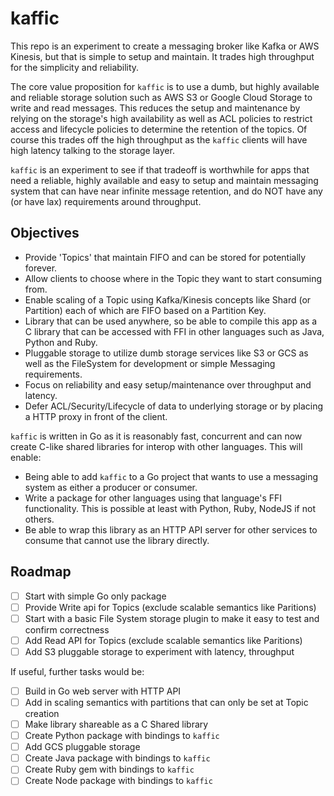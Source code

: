 # kaffic

This repo is an experiment to create a messaging broker like Kafka or AWS Kinesis, but that is simple to setup and maintain. It trades high throughput for the simplicity and reliability.

The core value proposition for `kaffic` is to use a dumb, but highly available and reliable storage solution such as AWS S3 or Google Cloud Storage to write and read messages. This reduces the setup and maintenance by relying on the storage's high availability as well as ACL policies to restrict access and lifecycle policies to determine the retention of the topics. Of course this trades off the high throughput as the `kaffic` clients will have high latency talking to the storage layer.

`kaffic` is an experiment to see if that tradeoff is worthwhile for apps that need a reliable, highly available and easy to setup and maintain messaging system that can have near infinite message retention, and do NOT have any (or have lax) requirements around throughput.

## Objectives

* Provide 'Topics' that maintain FIFO and can be stored for potentially forever.
* Allow clients to choose where in the Topic they want to start consuming from.
* Enable scaling of a Topic using Kafka/Kinesis concepts like Shard (or Partition) each of which are FIFO based on a Partition Key.
* Library that can be used anywhere, so be able to compile this app as a C library that can be accessed with FFI in other languages such as Java, Python and Ruby.
* Pluggable storage to utilize dumb storage services like S3 or GCS as well as the FileSystem for development or simple Messaging requirements.
* Focus on reliability and easy setup/maintenance over throughput and latency.
* Defer ACL/Security/Lifecycle of data to underlying storage or by placing a HTTP proxy in front of the client.

`kaffic` is written in Go as it is reasonably fast, concurrent and can now create C-like shared libraries for interop with other languages. This will enable:

* Being able to add `kaffic` to a Go project that wants to use a messaging system as either a producer or consumer.
* Write a package for other languages using that language's FFI functionality. This is possible at least with Python, Ruby, NodeJS if not others.
* Be able to wrap this library as an HTTP API server for other services to consume that cannot use the library directly.

## Roadmap

- [ ] Start with simple Go only package
- [ ] Provide Write api for Topics (exclude scalable semantics like Paritions)
- [ ] Start with a basic File System storage plugin to make it easy to test and confirm correctness
- [ ] Add Read API for Topics (exclude scalable semantics like Paritions)
- [ ] Add S3 pluggable storage to experiment with latency, throughput

If useful, further tasks would be:

- [ ] Build in Go web server with HTTP API
- [ ] Add in scaling semantics with partitions that can only be set at Topic creation
- [ ] Make library shareable as a C Shared library
- [ ] Create Python package with bindings to `kaffic`
- [ ] Add GCS pluggable storage
- [ ] Create Java package with bindings to `kaffic`
- [ ] Create Ruby gem with bindings to `kaffic`
- [ ] Create Node package with bindings to `kaffic`

